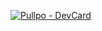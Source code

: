 [![Pullpo - DevCard](https://devcard.pullpo.io/api?user_id=cfht4qs3iojc73anm5mg&custom_title=Francesc%20Holly%20%40%20Pullpo&custom_subtitle=Cofounder%26%20CTO&show_icons=true&disable_animations=false&title_color=ffcc00&text_color=8080ff&icon_color=ff1aff&ring_color=8080ff&bg_color=0,141439,570000&image_url=https%3A%2F%2Flh3.googleusercontent.com%2Fu%2F1%2Fdrive-viewer%2FAITFw-zuVrfjr9pKtrOoaj7k3Ss-FL86JhYrkn-ClXhNMt84XICt27AFwB9FCIIt80d_Ib2T06h4IB513SwT_FRCa1Ny_zkydQ%3Dw1920-h918)](http://localhost/products/devcard)

<!--
**CescHolly/CescHolly** is a ✨ _special_ ✨ repository because its `README.md` (this file) appears on your GitHub profile.

Here are some ideas to get you started:

- 🔭 I’m currently working on ...
- 🌱 I’m currently learning ...
- 👯 I’m looking to collaborate on ...
- 🤔 I’m looking for help with ...
- 💬 Ask me about ...
- 📫 How to reach me: ...
- 😄 Pronouns: ...
- ⚡ Fun fact: ...
-->
